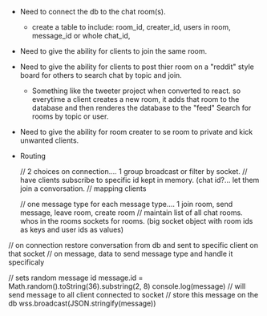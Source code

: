 
- Need to connect the db to the chat room(s).
    - create a table to include: room_id, creater_id, users in room, message_id or whole chat_id, 

- Need to give the ability for clients to join the same room. 

- Need to give the ability for clients to post thier room on a "reddit" style board for others to search chat by topic and join.
    - Something like the tweeter project when converted to react. so everytime a client creates a new room, it adds that room to the database and then renderes the database to the "feed" Search for rooms by topic or user. 

- Need to give the ability for room creater to se room to private and kick unwanted clients. 


* Routing 

  // 2 choices on connection.... 1 group broadcast or filter by socket. 
  // have clients subscribe to specific id kept in memory. (chat id?...  let them join a convorsation. 
  // mapping clients 

  // one message type for each message type.... 1 join room, send message, leave room, create room
  // maintain list of all chat rooms. whos in the rooms sockets for rooms. (big socket object with room ids as keys and user ids as values)

// on connection restore conversation from db and sent to specific client on that socket
 // on message, data to send message type and handle it specificaly 



 // sets random message id
      message.id = Math.random().toString(36).substring(2, 8)
      console.log(message)
      // will send message to all client connected to socket
      // store this message on the db
      wss.broadcast(JSON.stringify(message))

